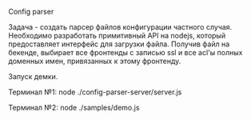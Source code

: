 Config parser

Задача - создать парсер файлов конфигурации частного случая.
Необходимо разработать примитивный API на nodejs, который предоставляет интерфейс для загрузки файла. Получив файл на бекенде, выбирает все фронтенды с записью ssl и все acl'ы полных доменных имен, привязанных к этому фронтенду.

Запуск демки.

Терминал №1:
node ./config-parser-server/server.js

Терминал №2:
node ./samples/demo.js
